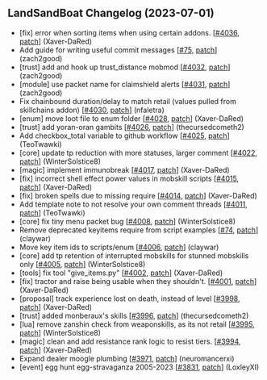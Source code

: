 ## LandSandBoat Changelog (2023-07-01)
- [fix] error when sorting items when using certain addons. [[#4036](https://github.com/LandSandBoat/server/pull/4036), [patch](https://github.com/LandSandBoat/server/pull/4036.patch)] (Xaver-DaRed)
- Add guide for writing useful commit messages [[#75](https://github.com/LandSandBoat/lsb-wiki/pull/75), [patch](https://github.com/LandSandBoat/lsb-wiki/pull/75.patch)] (zach2good)
- [trust] add and hook up trust_distance mobmod [[#4032](https://github.com/LandSandBoat/server/pull/4032), [patch](https://github.com/LandSandBoat/server/pull/4032.patch)] (zach2good)
- [module] use packet name for claimshield alerts [[#4031](https://github.com/LandSandBoat/server/pull/4031), [patch](https://github.com/LandSandBoat/server/pull/4031.patch)] (zach2good)
- Fix chainbound duration/delay to match retail (values pulled from skillchains addon) [[#4030](https://github.com/LandSandBoat/server/pull/4030), [patch](https://github.com/LandSandBoat/server/pull/4030.patch)] (nfaletra)
- [enum] move loot file to enum folder [[#4028](https://github.com/LandSandBoat/server/pull/4028), [patch](https://github.com/LandSandBoat/server/pull/4028.patch)] (Xaver-DaRed)
- [trust] add yoran-oran gambits [[#4026](https://github.com/LandSandBoat/server/pull/4026), [patch](https://github.com/LandSandBoat/server/pull/4026.patch)] (thecursedcometh2)
- Add checkbox_total variable to github workflow [[#4025](https://github.com/LandSandBoat/server/pull/4025), [patch](https://github.com/LandSandBoat/server/pull/4025.patch)] (TeoTwawki)
- [core] update tp reduction with more statuses, larger comment [[#4022](https://github.com/LandSandBoat/server/pull/4022), [patch](https://github.com/LandSandBoat/server/pull/4022.patch)] (WinterSolstice8)
- [magic] implement immunobreak [[#4017](https://github.com/LandSandBoat/server/pull/4017), [patch](https://github.com/LandSandBoat/server/pull/4017.patch)] (Xaver-DaRed)
- [fix] incorrect shell effect power values in mobskill scripts [[#4015](https://github.com/LandSandBoat/server/pull/4015), [patch](https://github.com/LandSandBoat/server/pull/4015.patch)] (Xaver-DaRed)
- [fix] broken spells due to missing require [[#4014](https://github.com/LandSandBoat/server/pull/4014), [patch](https://github.com/LandSandBoat/server/pull/4014.patch)] (Xaver-DaRed)
- Add template note to not resolve your own comment threads [[#4011](https://github.com/LandSandBoat/server/pull/4011), [patch](https://github.com/LandSandBoat/server/pull/4011.patch)] (TeoTwawki)
- [core] fix tiny menu packet bug [[#4008](https://github.com/LandSandBoat/server/pull/4008), [patch](https://github.com/LandSandBoat/server/pull/4008.patch)] (WinterSolstice8)
- Remove deprecated keyitems require from script examples [[#74](https://github.com/LandSandBoat/lsb-wiki/pull/74), [patch](https://github.com/LandSandBoat/lsb-wiki/pull/74.patch)] (claywar)
- Move key item ids to scripts/enum [[#4006](https://github.com/LandSandBoat/server/pull/4006), [patch](https://github.com/LandSandBoat/server/pull/4006.patch)] (claywar)
- [core] add tp retention of interrupted mobskills for stunned mobskills only [[#4005](https://github.com/LandSandBoat/server/pull/4005), [patch](https://github.com/LandSandBoat/server/pull/4005.patch)] (WinterSolstice8)
- [tools] fix tool "give_items.py" [[#4002](https://github.com/LandSandBoat/server/pull/4002), [patch](https://github.com/LandSandBoat/server/pull/4002.patch)] (Xaver-DaRed)
- [fix] tractor and raise being usable when they shouldn't. [[#4001](https://github.com/LandSandBoat/server/pull/4001), [patch](https://github.com/LandSandBoat/server/pull/4001.patch)] (Xaver-DaRed)
- [proposal] track experience lost on death, instead of level [[#3998](https://github.com/LandSandBoat/server/pull/3998), [patch](https://github.com/LandSandBoat/server/pull/3998.patch)] (Xaver-DaRed)
- [trust] added monberaux's skills [[#3996](https://github.com/LandSandBoat/server/pull/3996), [patch](https://github.com/LandSandBoat/server/pull/3996.patch)] (thecursedcometh2)
- [lua] remove zanshin check from weaponskills, as its not retail [[#3995](https://github.com/LandSandBoat/server/pull/3995), [patch](https://github.com/LandSandBoat/server/pull/3995.patch)] (WinterSolstice8)
- [magic] clean and add resistance rank logic to resist tiers. [[#3994](https://github.com/LandSandBoat/server/pull/3994), [patch](https://github.com/LandSandBoat/server/pull/3994.patch)] (Xaver-DaRed)
- Expand dealer moogle plumbing [[#3971](https://github.com/LandSandBoat/server/pull/3971), [patch](https://github.com/LandSandBoat/server/pull/3971.patch)] (neuromancerxi)
- [event] egg hunt egg-stravaganza 2005-2023 [[#3831](https://github.com/LandSandBoat/server/pull/3831), [patch](https://github.com/LandSandBoat/server/pull/3831.patch)] (LoxleyXI)
